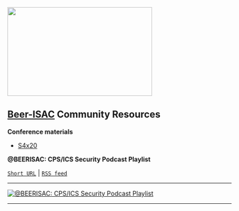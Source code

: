 
<p align="left">
  <img height="200" width="325" src="https://i.pinimg.com/originals/17/76/64/1776645539bad4985600cbf96a842f30.png">
</p>

## [Beer-ISAC](https://twitter.com/BEERISAC) Community Resources

**Conference materials**

- [S4x20](https://github.com/anton-shipulin/Beer-ISAC/tree/master/Conferences/S4x20)

**@BEERISAC: CPS/ICS Security Podcast Playlist**

[`Short URL`](http://bit.ly/beerisac) | [`RSS feed`](https://www.listennotes.com/listen/beerisac-cpsics-security-podcast-playlist-j-G0QwC8Zsu/rss/)
___
[![@BEERISAC: CPS/ICS Security Podcast Playlist](https://i.pinimg.com/originals/98/76/01/987601a83d7459270f350484ce46ad92.png)](https://www.listennotes.com/listen/beerisac-cpsics-security-podcast-playlist-j-G0QwC8Zsu/?display=episode)
___
